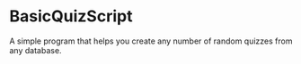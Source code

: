 # BasicQuizScript
A simple program that helps you create any number of random quizzes from any database.

